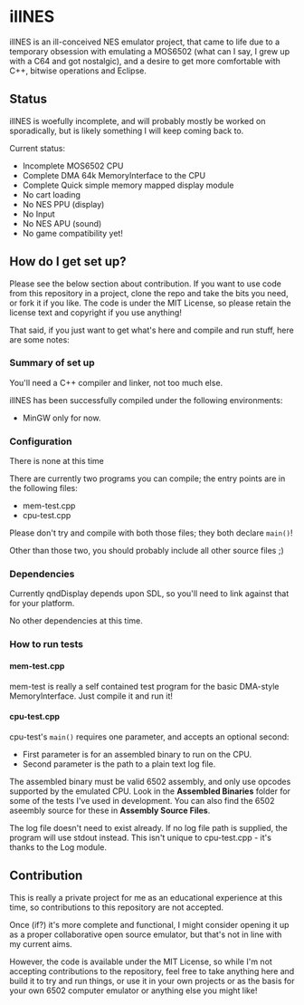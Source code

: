 # illNES

illNES is an ill-conceived NES emulator project, that came to life due to a temporary obsession with emulating a MOS6502 (what can I say, I grew up with a C64 and got nostalgic), and a desire to get more comfortable with C++, bitwise operations and Eclipse.

## Status

illNES is woefully incomplete, and will probably mostly be worked on sporadically, but is likely something I will keep coming back to.

Current status:

* Incomplete MOS6502 CPU
* Complete DMA 64k MemoryInterface to the CPU
* Complete Quick simple memory mapped display module
* No cart loading
* No NES PPU (display)
* No Input
* No NES APU (sound)
* No game compatibility yet!


## How do I get set up?

Please see the below section about contribution. If you want to use code from this repository in a project, clone the repo and take the bits you need, or fork it if you like. The code is under the MIT License, so please retain the license text and copyright if you use anything!

That said, if you just want to get what's here and compile and run stuff, here are some notes:

### Summary of set up
You'll need a C++ compiler and linker, not too much else.

illNES has been successfully compiled under the following environments:

* MinGW only for now.

### Configuration
There is none at this time

There are currently two programs you can compile; the entry points are in the following files:

* mem-test.cpp
* cpu-test.cpp

Please don't try and compile with both those files; they both declare `main()`!

Other than those two, you should probably include all other source files ;)

### Dependencies
Currently qndDisplay depends upon SDL, so you'll need to link against that for your platform.

No other dependencies at this time.

### How to run tests
#### mem-test.cpp
mem-test is really a self contained test program for the basic DMA-style MemoryInterface. Just compile it and run it!

#### cpu-test.cpp
cpu-test's `main()` requires one parameter, and accepts an optional second:

* First parameter is for an assembled binary to run on the CPU.
* Second parameter is the path to a plain text log file.

The assembled binary must be valid 6502 assembly, and only use opcodes supported by the emulated CPU. Look in the **Assembled Binaries** folder for some of the tests I've used in development. You can also find the 6502 aseembly source for these in **Assembly Source Files**.

The log file doesn't need to exist already. If no log file path is supplied, the program will use stdout instead. This isn't unique to cpu-test.cpp - it's thanks to the Log module.

## Contribution

This is really a private project for me as an educational experience at this time, so contributions to this repository are not accepted.

Once (if?) it's more complete and functional, I might consider opening it up as a proper collaborative open source emulator, but that's not in line with my current aims.

However, the code is available under the MIT License, so while I'm not accepting contributions to the repository, feel free to take anything here and build it to try and run things, or use it in your own projects or as the basis for your own 6502 computer emulator or anything else you might like!